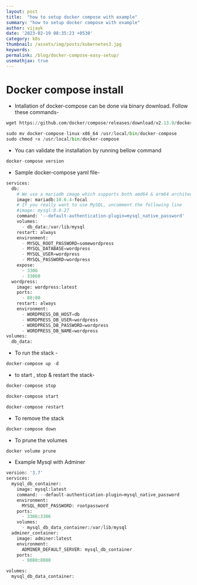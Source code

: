 ```yaml
---
layout: post
title:  "how to setup docker compose with example"
summary: "how to setup docker compose with example"
author: vijayk
date: '2023-02-19 08:35:23 +0530'
category: k8s
thumbnail: /assets/img/posts/kubernetes3.jpg
keywords: 
permalink: /blog/docker-compose-easy-setup/
usemathjax: true
---
```



# Docker compose install  
- Intallation of docker-compose can be done via binary download. Follow these commands-
```python
wget https://github.com/docker/compose/releases/download/v2.13.0/docker-compose-linux-x86_64

sudo mv docker-compose-linux-x86_64 /usr/local/bin/docker-compose
sudo chmod +x /usr/local/bin/docker-compose
```
- You can validate the installation by running bellow command
```python
docker-compose version
```


- Sample docker-compose yaml file-
```python
services:
  db:
    # We use a mariadb image which supports both amd64 & arm64 architecture
    image: mariadb:10.6.4-focal
    # If you really want to use MySQL, uncomment the following line
    #image: mysql:8.0.27
    command: '--default-authentication-plugin=mysql_native_password'
    volumes:
      - db_data:/var/lib/mysql
    restart: always
    environment:
      - MYSQL_ROOT_PASSWORD=somewordpress
      - MYSQL_DATABASE=wordpress
      - MYSQL_USER=wordpress
      - MYSQL_PASSWORD=wordpress
    expose:
      - 3306
      - 33060
  wordpress:
    image: wordpress:latest
    ports:
      - 80:80
    restart: always
    environment:
      - WORDPRESS_DB_HOST=db
      - WORDPRESS_DB_USER=wordpress
      - WORDPRESS_DB_PASSWORD=wordpress
      - WORDPRESS_DB_NAME=wordpress
volumes:
  db_data:
```

- To run the stack -
```python
docker-compose up -d 
```
- to start , stop  & restart the stack-

```python
docker-compose stop

docker-compose start

docker-compose restart
```

- To remove the stack 
```python
docker-compose down
```

- To prune the volumes
```python
docker volume prune
```
 - Example Mysql with Adminer
```python
version: '3.7'
services:
  mysql_db_container:
    image: mysql:latest
    command: --default-authentication-plugin=mysql_native_password
    environment:
      MYSQL_ROOT_PASSWORD: rootpassword
    ports:
      - 3306:3306
    volumes:
      - mysql_db_data_container:/var/lib/mysql
  adminer_container:
    image: adminer:latest
    environment:
      ADMINER_DEFAULT_SERVER: mysql_db_container
    ports:
      - 8080:8080

volumes:
  mysql_db_data_container:
```
